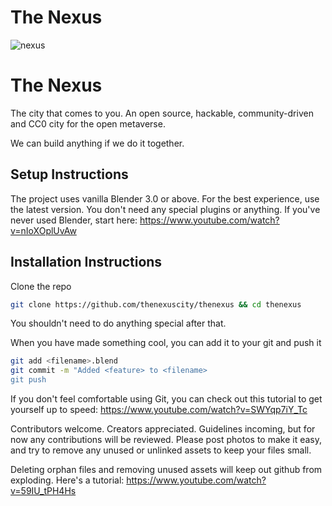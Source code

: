 # The Nexus

![nexus](https://user-images.githubusercontent.com/18633264/172240812-ea88f2bd-c183-493d-9dd9-010963afc318.jpg)

# The Nexus
The city that comes to you. An open source, hackable, community-driven and CC0 city for the open metaverse.

We can build anything if we do it together.

## Setup Instructions
The project uses vanilla Blender 3.0 or above. For the best experience, use the latest version.
You don't need any special plugins or anything. If you've never used Blender, start here:
https://www.youtube.com/watch?v=nIoXOplUvAw

## Installation Instructions
Clone the repo
```sh
git clone https://github.com/thenexuscity/thenexus && cd thenexus
```

You shouldn't need to do anything special after that.

When you have made something cool, you can add it to your git and push it
```sh
git add <filename>.blend
git commit -m "Added <feature> to <filename>
git push
```

If you don't feel comfortable using Git, you can check out this tutorial to get yourself up to speed:
https://www.youtube.com/watch?v=SWYqp7iY_Tc

Contributors welcome. Creators appreciated. Guidelines incoming, but for now any contributions will be reviewed. Please post photos to make it easy, and try to remove any unused or unlinked assets to keep your files small.

Deleting orphan files and removing unused assets will keep out github from exploding. Here's a tutorial:
https://www.youtube.com/watch?v=59IU_tPH4Hs
